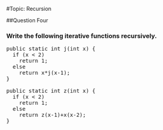 #Topic: Recursion

##Question Four
### Write the following iterative functions recursively.
<pre>public static int j(int x) {
  if (x &lt; 2)
    return 1;
  else
    return x*j(x-1);
}

public static int z(int x) {
  if (x &lt; 2)
    return 1;
  else
    return z(x-1)+x(x-2);
}</pre>